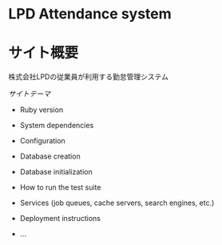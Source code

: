 # LPD Attendance system


# サイト概要
株式会社LPDの従業員が利用する勤怠管理システム

*サイトテーマ*



* Ruby version

* System dependencies

* Configuration

* Database creation

* Database initialization

* How to run the test suite

* Services (job queues, cache servers, search engines, etc.)

* Deployment instructions

* ...
